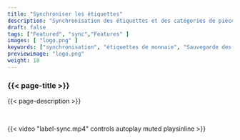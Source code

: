 ```yaml
---
title: "Synchroniser les étiquettes"
description: "Synchronisation des étiquettes et des catégories de pièces"
draft: false
tags: ["Featured", "sync","Features" ]
images: [ "logo.png" ]
keywords: ["synchronisation", "étiquettes de monnaie", "Sauvegarde des métadonnées", "synchronisation"]
previewimage: "logo.png"
weight: 18
---
```


### {{< page-title >}} 
{{< page-description >}} 

<br>


{{< video "label-sync.mp4" controls  autoplay muted playsinline >}}